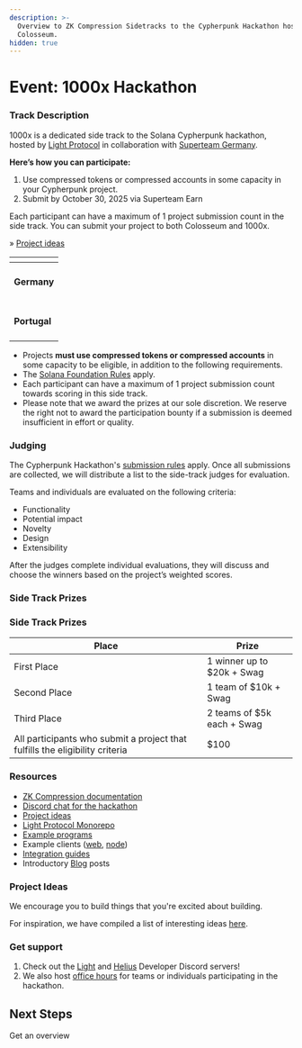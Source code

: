 ```yaml
---
description: >-
  Overview to ZK Compression Sidetracks to the Cypherpunk Hackathon hosted by
  Colosseum.
hidden: true
---
```


# Event: 1000x Hackathon

### Track Description

1000x is a dedicated side track to the Solana Cypherpunk hackathon, hosted by [Light Protocol](https://x.com/LightProtocol) in collaboration with [Superteam Germany](https://x.com/SuperteamDE).

**Here’s how you can participate:**

1. Use compressed tokens or compressed accounts in some capacity in your Cypherpunk project.
2. Submit by October 30, 2025 via Superteam Earn

Each participant can have a maximum of 1 project submission count in the side track. You can submit your project to both Colosseum and 1000x.

» [Project ideas](https://github.com/Lightprotocol/cypherpunk-hackathon/blob/main/ideas.mdhttps://github.com/Lightprotocol/cypherpunk-hackathon/blob/main/ideas.md)



<table data-card-size="large" data-view="cards"><thead><tr><th></th></tr></thead><tbody><tr><td><h4>Germany</h4></td></tr><tr><td><h4>Portugal</h4></td></tr></tbody></table>

* Projects **must use compressed tokens or compressed accounts** in some capacity to be eligible, in addition to the following requirements.
* The [Solana Foundation Rules](https://www.colosseum.org/files/Breakout%20Hackathon%20Official%20Rules%202025.pdf) apply.
* Each participant can have a maximum of 1 project submission count towards scoring in this side track.
* Please note that we award the prizes at our sole discretion. We reserve the right not to award the participation bounty if a submission is deemed insufficient in effort or quality.

### **Judging**

The Cypherpunk Hackathon's [submission rules](https://www.colosseum.org/files/Breakout%20Hackathon%20Official%20Rules%202025.pdf) apply. Once all submissions are collected, we will distribute a list to the side-track judges for evaluation.

Teams and individuals are evaluated on the following criteria:

* Functionality
* Potential impact
* Novelty
* Design
* Extensibility

After the judges complete individual evaluations, they will discuss and choose the winners based on the project’s weighted scores.

### Side Track Prizes

### Side Track Prizes

| Place                                                                        | Prize                      |
| ---------------------------------------------------------------------------- | -------------------------- |
| First Place                                                                  | 1 winner up to $20k + Swag |
| Second Place                                                                 | 1 team of $10k + Swag      |
| Third Place                                                                  | 2 teams of $5k each + Swag |
| All participants who submit a project that fulfills the eligibility criteria | $100                       |

### **Resources**

* [ZK Compression documentation](https://www.zkcompression.com/)
* [Discord chat for the hackathon](https://discord.com/invite/qCv4Y7uYmh)
* [Project ideas](https://github.com/Lightprotocol/zk-compression-summer-hackathon/blob/main/ideas.md)
* [Light Protocol Monorepo](https://github.com/lightprotocol/light-protocol)
* [Example programs](https://github.com/Lightprotocol/light-protocol/tree/main/examples)
* Example clients ([web](https://github.com/Lightprotocol/example-web-client), [node](https://github.com/Lightprotocol/example-nodejs-client))
* [Integration guides](https://www.zkcompression.com/developers/creating-airdrops-with-compressed-tokens)
* Introductory [Blog](https://www.helius.dev/blog/solana-builders-zk-compression) posts

### **Project Ideas**

We encourage you to build things that you're excited about building.

For inspiration, we have compiled a list of interesting ideas [here](https://github.com/Lightprotocol/1000x-hackathon/).

### **Get support**

1. Check out the [Light](https://discord.gg/CYvjBgzRFP) and [Helius](https://discord.gg/Uzzf6a7zKr) Developer Discord servers!
2. We also host [office hours](https://calendly.com/swen_light/1000x-breakout-hackathon-office-hours) for teams or individuals participating in the hackathon.

## Next Steps

Get an overview &#x20;
